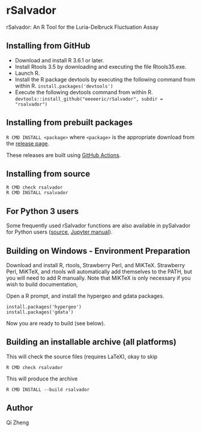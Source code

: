 rSalvador
=========

rSalvador: An R Tool for the Luria-Delbruck Fluctuation Assay

Installing from GitHub
----------------------

- Download and install R 3.6.1 or later.
- Install Rtools 3.5 by downloading and executing the file Rtools35.exe.
- Launch R.
- Install the R package devtools by executing the following command from within R.
```install.packages('devtools')```
- Execute the following devtools command from within R.
```devtools::install_github("eeeeeric/rSalvador", subdir = "rsalvador")```

Installing from prebuilt packages
---------------------------------
`R CMD INSTALL <package>` where `<package>` is the appropriate download from
the [release page](https://github.com/eeeeeric/rSalvador/releases).

These releases are built using [GitHub Actions](.github/workflows/build.yml).

Installing from source
----------------------
```
R CMD check rsalvador
R CMD INSTALL rsalvador
```

For Python 3 users
------------------
Some frequently used rSalvador functions are also available in pySalvador for Python users ([source](./pysalvador/pysalvador.py), [Jupyter manual](./pysalvador/userManual.ipynb)).

Building on Windows - Environment Preparation
---------------------------------------------
Download and install R, rtools, Strawberry Perl, and MiKTeX. Strawberry Perl,
MiKTeX, and rtools will automatically add themselves to the PATH, but you will
need to add R manually. Note that MiKTeX is only necessary if you wish to build
documentation,

Open a R prompt, and install the hypergeo and gdata packages.
```
install.packages('hypergeo')
install.packages('gdata')
```

Now you are ready to build (see below).

Building an installable archive (all platforms)
-----------------------------------------------
This will check the source files (requires LaTeX), okay to skip
```
R CMD check rsalvador
```

This will produce the archive
```
R CMD INSTALL --build rsalvador
```

Author
------
Qi Zheng
